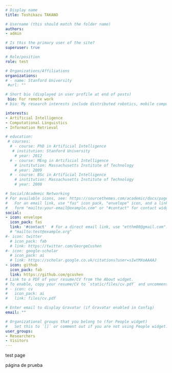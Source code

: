 ```yaml
---
# Display name
title: Toshikazu TAKANO

# Username (this should match the folder name)
authors:
- admin

# Is this the primary user of the site?
superuser: true

# Role/position
role: test

# Organizations/Affiliations
organizations:
# - name: Stanford University
 #url: ""

# Short bio (displayed in user profile at end of posts)
 bio: For remote work
# bio: My research interests include distributed robotics, mobile computing and programmable matter.

interests:
- Artificial Intelligence
- Computational Linguistics
- Information Retrieval

# education:
 # courses:
  # - course: PhD in Artificial Intelligence
   # institution: Stanford University
    # year: 2012
  # - course: MEng in Artificial Intelligence
    # institution: Massachusetts Institute of Technology
    # year: 2009
  # - course: BSc in Artificial Intelligence
    # institution: Massachusetts Institute of Technology
    # year: 2008

# Social/Academic Networking
# For available icons, see: https://sourcethemes.com/academic/docs/page-builder/#icons
#   For an email link, use "fas" icon pack, "envelope" icon, and a link in the
#   form "mailto:your-email@example.com" or "#contact" for contact widget.
social:
- icon: envelope
  icon_pack: fas
  link: '#contact'  # For a direct email link, use "etthm08@gmail.com".
  # "mailto:test@example.org"
#- icon: twitter
  # icon_pack: fab
  # link: https://twitter.com/GeorgeCushen
#- icon: google-scholar
  # icon_pack: ai
  # link: https://scholar.google.co.uk/citations?user=sIwtMXoAAAAJ
- icon: github
  icon_pack: fab
  link: https://github.com/gcushen
# Link to a PDF of your resume/CV from the About widget.
# To enable, copy your resume/CV to `static/files/cv.pdf` and uncomment the lines below.
# - icon: cv
#   icon_pack: ai
#   link: files/cv.pdf

# Enter email to display Gravatar (if Gravatar enabled in Config)
email: ""

# Organizational groups that you belong to (for People widget)
#   Set this to `[]` or comment out if you are not using People widget.
user_groups:
- Researchers
- Visitors
---
```


test page

página de prueba



